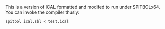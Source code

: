 This is a version of ICAL formatted and modifed to run under SPITBOLx64. You can invoke the compiler thusly:

```
spitbol ical.sbl < test.ical 
```